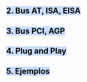 ## <mark style="background: #ADCCFFA6;">2. Bus AT, ISA, EISA</mark>
## <mark style="background: #ADCCFFA6;">3. Bus PCI, AGP</mark>
## <mark style="background: #ADCCFFA6;">4. Plug and Play</mark>
## <mark style="background: #ADCCFFA6;">5. Ejemplos</mark>